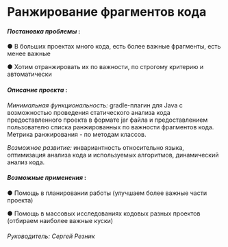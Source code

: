 # Ранжирование фрагментов кода

#### *Постановка проблемы* :

●  В больших проектах много кода, есть более важные фрагменты, есть
менее важные

● Хотим отранжировать их по важности, по строгому критерию и
автоматически

#### *Описание проекта* :
*Минимальная функциональность:* gradle-плагин для Java с возможностью проведения статического анализа кода предоставленного проекта в формате jar файла и предоставлением пользователю списка ранжированных по важности фрагментов кода. Метрика ранжирования - по методам классов.

*Возможное развитие:* инвариантность относительно языка, оптимизация анализа кода и используемых алгоритмов, динамический анализ кода.

#### *Возможные применения* :

● Помощь в планировании работы (улучшаем более важные части
проекта)

● Помощь в массовых исследованиях кодовых разных проектов
(отбираем наиболее важные куски)

###### Руководитель: Сергей Резник
